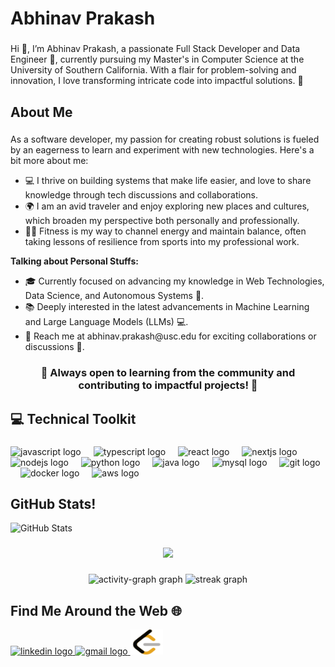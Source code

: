 <h1 align="left">Abhinav Prakash</h1>

###

<p align="left">Hi 👋, I’m Abhinav Prakash, a passionate Full Stack Developer and Data Engineer 🚀, currently pursuing my Master's in Computer Science at the University of Southern California. With a flair for problem-solving and innovation, I love transforming intricate code into impactful solutions. 🌟</p>

###

<h2 align="left">About Me</h2>

###

<p align="left">As a software developer, my passion for creating robust solutions is fueled by an eagerness to learn and experiment with new technologies. Here's a bit more about me:
<ul>
    <li>💻 I thrive on building systems that make life easier, and love to share knowledge through tech discussions and collaborations.</li>
    <li>🌍 I am an avid traveler and enjoy exploring new places and cultures, which broaden my perspective both personally and professionally.</li>
    <li>🏃‍♂️ Fitness is my way to channel energy and maintain balance, often taking lessons of resilience from sports into my professional work.</li>
</ul>

<strong>Talking about Personal Stuffs:</strong>

<ul>
    <li>🎓 Currently focused on advancing my knowledge in Web Technologies, Data Science, and Autonomous Systems 🚀.</li>
    <li>📚 Deeply interested in the latest advancements in Machine Learning and Large Language Models (LLMs) 💻.</li>
    <li>📧 Reach me at abhinav.prakash@usc.edu for exciting collaborations or discussions 📧.</li>
</ul>
    <b><h3 align='center'>🤝 Always open to learning from the community and contributing to impactful projects! 🤝</h3></b>

###

<h2 align="left">💻 Technical Toolkit</h2>

###

<div align="left">
  <img src="https://cdn.jsdelivr.net/gh/devicons/devicon/icons/javascript/javascript-original.svg" height="40" alt="javascript logo"  />
  <img width="12" />
  <img src="https://cdn.jsdelivr.net/gh/devicons/devicon/icons/typescript/typescript-original.svg" height="40" alt="typescript logo"  />
  <img width="12" />
  <img src="https://cdn.jsdelivr.net/gh/devicons/devicon/icons/react/react-original.svg" height="40" alt="react logo"  />
  <img width="12" />
  <img src="https://cdn.jsdelivr.net/gh/devicons/devicon/icons/nextjs/nextjs-original.svg" height="40" alt="nextjs logo"  />
  <img width="12" />
  <img src="https://cdn.jsdelivr.net/gh/devicons/devicon/icons/nodejs/nodejs-original.svg" height="40" alt="nodejs logo"  />
  <img width="12" />
  <img src="https://cdn.jsdelivr.net/gh/devicons/devicon/icons/python/python-original.svg" height="40" alt="python logo"  />
  <img width="12" />
  <img src="https://cdn.jsdelivr.net/gh/devicons/devicon/icons/java/java-original.svg" height="40" alt="java logo"  />
  <img width="12" />
  <img src="https://cdn.jsdelivr.net/gh/devicons/devicon/icons/mysql/mysql-original.svg" height="40" alt="mysql logo"  />
  <img width="12" />
  <img src="https://cdn.jsdelivr.net/gh/devicons/devicon/icons/git/git-original.svg" height="40" alt="git logo"  />
  <img width="12" />
  <img src="https://cdn.jsdelivr.net/gh/devicons/devicon/icons/docker/docker-original.svg" height="40" alt="docker logo"  />
  <img width="12" />
  <img src="https://cdn.jsdelivr.net/gh/devicons/devicon/icons/aws/aws-original.svg" height="40" alt="aws logo"  />
</div>

###

<h2 align="left">GitHub Stats!</h2>

<img src="https://github-readme-stats.vercel.app/api?username=abhinavprkash&show_icons=true&hide_border=true" alt="GitHub Stats" />

###

<div align="center">
  <img height="200" src="https://dpemoji.com/wp-content/uploads/2023/02/anime-dp-for-whatsapp-26.png"  />
</div>

###

<div align="center">
  <img src="https://github-readme-activity-graph.vercel.app/graph?username=abhinavprkash&radius=12&theme=gotham&area=true&order=5&hide_border=false&hide_title=false" height="250" alt="activity-graph graph"  />
  <img src="https://streak-stats.demolab.com?user=abhinavprkash&locale=en&mode=daily&theme=dracula&hide_border=false&border_radius=5&order=3" height="150" alt="streak graph"  />
</div>

###

<h2 align="left">Find Me Around the Web 🌐</h2>

<div align="left">
  <a href="https://www.linkedin.com/in/itsmeabhinavprakash/" target="_blank">
    <img src="https://raw.githubusercontent.com/maurodesouza/profile-readme-generator/master/src/assets/icons/social/linkedin/default.svg" width="52" height="40" alt="linkedin logo"  />
  </a>
  <a href="mailto:abhinav.prakash@usc.edu" target="_blank">
    <img src="https://raw.githubusercontent.com/maurodesouza/profile-readme-generator/master/src/assets/icons/social/gmail/default.svg" width="52" height="40" alt="gmail logo"  />
  </a>
  <a href="https://leetcode.com/abhinavprkash/" target="_blank">
    <img src="https://raw.githubusercontent.com/maurodesouza/profile-readme-generator/master/src/assets/icons/social/leetcode/default.svg" width="52" height="40" alt="leetcode logo"  />
  </a>
</div>

###
